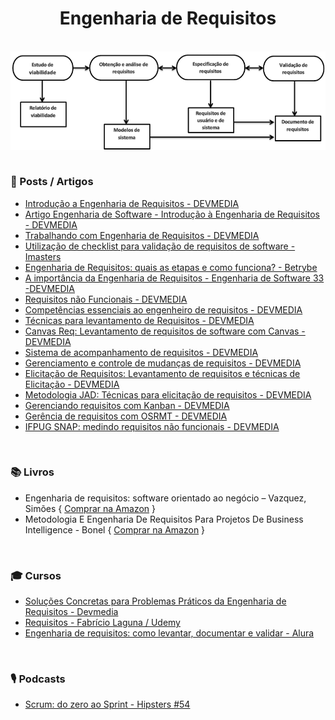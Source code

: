 <div align="center">

  # Engenharia de Requisitos
  
  <br>
  
  <img src="images/Processo-de-Engenharia-de-Requisitos-adaptado-de-SOMMERVILLE.png" min-width="700px" width="700px" align="center" alt="image">
  
</div>

<br>

### 📰 Posts / Artigos

+ [Introdução a Engenharia de Requisitos - DEVMEDIA](https://www.devmedia.com.br/introducao-a-engenharia-de-requisitos/29454)
+ [Artigo Engenharia de Software - Introdução à Engenharia de Requisitos - DEVMEDIA](https://www.devmedia.com.br/artigo-engenharia-de-software-introducao-a-engenharia-de-requisitos/8034)
+ [Trabalhando com Engenharia de Requisitos - DEVMEDIA](https://www.devmedia.com.br/trabalhando-com-engenharia-de-requisitos/30207) 
+ [Utilização de checklist para validação de requisitos de software - Imasters](https://imasters.com.br/devsecops/utilizacao-de-checklist-para-validacao-de-requisitos-de-software)
+ [Engenharia de Requisitos: quais as etapas e como funciona? - Betrybe](https://blog.betrybe.com/tecnologia/engenharia-de-requisitos-tudo-sobre/)
+ [A importância da Engenharia de Requisitos - Engenharia de Software 33 -DEVMEDIA](https://www.devmedia.com.br/a-importancia-da-engenharia-de-requisitos-engenharia-de-software-33/19305)
+ [Requisitos não Funcionais - DEVMEDIA](https://www.devmedia.com.br/artigo-engenharia-de-software-3-requisitos-nao-funcionais/9525)
+ [Competências essenciais ao engenheiro de requisitos - DEVMEDIA](https://www.devmedia.com.br/competencias-essenciais-ao-engenheiro-de-requisitos/34193)
+ [Técnicas para levantamento de Requisitos - DEVMEDIA](https://www.devmedia.com.br/tecnicas-para-levantamento-de-requisitos/9151)
+ [Canvas Req: Levantamento de requisitos de software com Canvas - DEVMEDIA](https://www.devmedia.com.br/canvas-req-levantamento-de-requisitos-de-software-com-canvas/33991)
+ [Sistema de acompanhamento de requisitos - DEVMEDIA](https://www.devmedia.com.br/sistema-de-acompanhamento-de-requisitos/25368)
+ [Gerenciamento e controle de mudanças de requisitos - DEVMEDIA](https://www.devmedia.com.br/gerenciamento-e-controle-de-mudancas-de-requisitos/32278)
+ [Elicitação de Requisitos: Levantamento de requisitos e técnicas de Elicitação - DEVMEDIA](https://www.devmedia.com.br/elicitacao-de-requisitos-levantamento-de-requisitos-e-tecnicas-de-elicitacao/31872)
+ [Metodologia JAD: Técnicas para elicitação de requisitos - DEVMEDIA](https://www.devmedia.com.br/metodologia-jad-tecnicas-para-elicitacao-de-requisitos/34192)
+ [Gerenciando requisitos com Kanban - DEVMEDIA](https://www.devmedia.com.br/gerenciando-requisitos-com-kanban/27250)
+ [Gerência de requisitos com OSRMT - DEVMEDIA](https://www.devmedia.com.br/gerencia-de-requisitos-com-osrmt/32707)
+ [IFPUG SNAP: medindo requisitos não funcionais - DEVMEDIA](https://www.devmedia.com.br/ifpug-snap-medindo-requisitos-nao-funcionais/30204)

<br>

### 📚 Livros
 
+ Engenharia de requisitos: software orientado ao negócio – Vazquez, Simões { [Comprar na Amazon](https://www.amazon.com.br/Engenharia-Requisitos-Software-Orientado-Neg%C3%B3cio/dp/8574527904/ref=asc_df_8574527904/?tag=googleshopp00-20&linkCode=df0&hvadid=379685898225&hvpos=&hvnetw=g&hvrand=6856855941388331578&hvpone=&hvptwo=&hvqmt=&hvdev=c&hvdvcmdl=&hvlocint=&hvlocphy=1001634&hvtargid=pla-398225629438&psc=1) }
+ Metodologia E Engenharia De Requisitos Para Projetos De Business Intelligence - Bonel { [Comprar na Amazon](https://www.amazon.com.br/Metodologia-Engenharia-Requisitos-Projetos-Intelligence/dp/6500177622/ref=sr_1_2?keywords=engenharia+de+requisitos&qid=1658769379&s=books&sprefix=engenharia+de+requis%2Cstripbooks%2C215&sr=1-2&ufe=app_do%3Aamzn1.fos.fcd6d665-32ba-4479-9f21-b774e276a678) }


<br>

### 🎓 Cursos

+ [Soluções Concretas para Problemas Práticos da Engenharia de Requisitos - Devmedia](https://www.devmedia.com.br/curso/solucoes-concretas-para-problemas-praticos-da-engenharia-de-requisitos/308)
+ [Requisitos - Fabrício Laguna / Udemy](https://www.udemy.com/course/requisitos/#instructor-1)
+ [Engenharia de requisitos: como levantar, documentar e validar - Alura](https://www.alura.com.br/curso-online-engenharia-requisitos)

<br>
  
### 🎙️ Podcasts

+ [Scrum: do zero ao Sprint - Hipsters #54](https://cursos.alura.com.br/hipsterstech-scrum-do-zero-ao-sprint-hipsters-54-a532)
